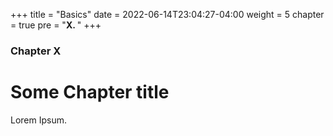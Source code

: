 +++
title = "Basics"
date = 2022-06-14T23:04:27-04:00
weight = 5
chapter = true
pre = "<b>X. </b>"
+++

### Chapter X

# Some Chapter title

Lorem Ipsum.